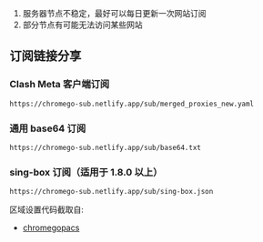 
1. 服务器节点不稳定，最好可以每日更新一次网站订阅
2. 部分节点有可能无法访问某些网站

## 订阅链接分享

### Clash Meta 客户端订阅

```
https://chromego-sub.netlify.app/sub/merged_proxies_new.yaml
```

### 通用 base64 订阅

```
https://chromego-sub.netlify.app/sub/base64.txt
```

### sing-box 订阅（适用于 1.8.0 以上）

```
https://chromego-sub.netlify.app/sub/sing-box.json
```

区域设置代码截取自:

- [chromegopacs](https://github.com/markbang/chromegopacs)
